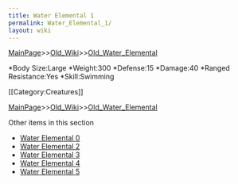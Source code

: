 ```yaml
---
title: Water Elemental 1
permalink: Water_Elemental_1/
layout: wiki
---
```


[MainPage](/keeperrl_wiki/ "wikilink")>>[Old_Wiki](/keeperrl_wiki/Old_Wiki "wikilink")>>[Old_Water_Elemental](/keeperrl_wiki/Old_Water_Elemental "wikilink")

*Body Size:Large
*Weight:300
*Defense:15
*Damage:40
*Ranged Resistance:Yes
*Skill:Swimming

[[Category:Creatures]]

[MainPage](/keeperrl_wiki/ "wikilink")>>[Old_Wiki](/keeperrl_wiki/Old_Wiki "wikilink")>>[Old_Water_Elemental](/keeperrl_wiki/Old_Water_Elemental "wikilink")

Other items in this section
-    [Water Elemental 0](/keeperrl_wiki/Water_Elemental_0 "wikilink")
-    [Water Elemental 2](/keeperrl_wiki/Water_Elemental_2 "wikilink")
-    [Water Elemental 3](/keeperrl_wiki/Water_Elemental_3 "wikilink")
-    [Water Elemental 4](/keeperrl_wiki/Water_Elemental_4 "wikilink")
-    [Water Elemental 5](/keeperrl_wiki/Water_Elemental_5 "wikilink")
